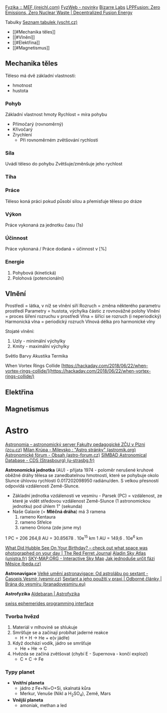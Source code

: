 [Fyzika :: MEF (jreichl.com)](http://fyzika.jreichl.com/)
[FyzWeb - novinky](http://fyzweb.cz/novinky/index.php)
[Bizarre Labs](http://bizarrelabs.com/main.htm)
[LPPFusion: Zero Emissions, Zero Nuclear Waste | Decentralized Fusion Energy](https://www.lppfusion.com/)

Tabulky
[Seznam tabulek (vscht.cz)](http://old.vscht.cz/fch/prikladnik/prikladnik/tab/tabulky.html)


- [[#Mechanika těles]]
- [[#Vlnění]]
- [[#Elektřina]]
- [[#Magnetismus]]


## Mechanika těles

Těleso má dvě základní vlastnosti:
- hmotnost
- hustota

### Pohyb
Základní vlastnost hmoty
Rychlost = míra pohybu

- Přímočarý (rovnoměrný)
- Křivočarý
- Zrychlení
	- Při rovnoměrném zvětšování rychlosti

### Síla
Uvádí těleso do pohybu
Zvětšuje/změnšuje jeho rychlost

### Tíha

### Práce
Těleso koná práci pokud působí silou a přemisťuje těleso po dráze

### Výkon
Práce vykonaná za jednotku času (1s)

### Účinnost
Práce vykonaná / Práce dodaná = účinnost v [%]

### Energie
1. Pohybová (kinetická)
2. Polohová (potencionální)

## Vlnění
Prostředí = látka, v níž se vlnění síří
Rozruch = změna některého parametru prostředí
Parametry = hustota, výchylka částic z rovnovážné polohy
Vlnění = proces šíření rozruchu v prostředí
Vlna = šířící se rozruch (i neperiodický)
Harmonická vlna = periodický rozruch
Vlnová délka pro harmonické vlny

Stojaté vlnění:
1. Uzly - minimální výchylky
2. Kmity - maximální výchylky

Světlo
Barvy
Akustika
Termika


When Vortex Rings Collide [https://hackaday.com/2018/06/22/when-vortex-rings-collide/](https://hackaday.com/2018/06/22/when-vortex-rings-collide/)

## Elektřina

## Magnetismus


# Astro

[Astronomia – astronomický server Fakulty pedagogické ZČU v Plzni (zcu.cz)](http://astronomia.zcu.cz/#)
[Milan Krúpa - Milevsko : "Astro stránky" (astromik.org)](http://www.astromik.org/)
[Astronomické fórum - Obsah (astro-forum.cz)](https://www.astro-forum.cz/)
[SIMBAD Astronomical Database - CDS (Strasbourg) (u-strasbg.fr)](http://simbad.u-strasbg.fr/simbad/)



**Astronomická jednotka** (AU) - přijata 1974 - poloměr nerušené kruhové oběžné dráhy tělesa se zanedbatelnou hmotností, které se pohybuje okolo Slunce úhlovou rychlostí 0.017202098950 radiánu/den. S velkou přesností odpovídá vzdálenosti Země-Slunce.
- Základní jednotka vzdálenosti ve vesmíru - Parsek (PC) = vzdálenost, ze které je vidět středovou vzdálenost Země-Slunce (1 astronomickou jednotku) pod úhlem 1" (sekunda)
- Naše Galaxie (= **Mléčná dráha**) má 3 ramena
	1. rameno Kentaura
	2. rameno Střelce
	3. rameno Oriona (zde jsme my)

1 PC = 206 264,8 AU = 30.85678 . 10e<sup>15</sup> km
1 AU = 149,6 . 10e<sup>6</sup> km

[What Did Hubble See On Your Birthday? – check out what space was photographed on your day | The Red Ferret Journal](https://www.redferret.net/what-did-hubble-see-on-your-birthday-check-out-what-space-was-photographed-on-your-day/)
[Aladin Sky Atlas (unistra.fr)](https://aladin.cds.unistra.fr/)
[SKY-MAP.ORG - Interactive Sky Map](http://www.sky-map.org/)
[Jak jednoduše určit fázi Měsíce (beda.cz)](https://kalendar.beda.cz/jak-jednoduse-urcit-fazi-mesice)


**Astronavigace**
[Velké umění astronavigace: Od astrolábu po sextant - Časopis Vesmír (vesmir.cz)](https://vesmir.cz/cz/on-line-clanky/2018/10/velke-umeni-astronavigace-od-astrolabu-po-sextant.html)
[Sextant a jeho použití v praxi | Odborné články | Brána do vesmíru (branadovesmiru.eu)](https://www.branadovesmiru.eu/odborne-clanky/sextant-a-jeho-pouziti-v-praxi.html)

**Astrofyzika**
[Aldebaran | Astrofyzika](https://www.aldebaran.cz/astrofyzika/)

[swiss ephemerides programming interface](https://www.astro.com/swisseph/swephprg.htm#_Toc62644153)

### Tvorba hvězd
1. Materiál v mlhovině se shlukuje
2. Smršťuje se a začínají probíhat jaderné reakce
	- H + H -> He + e(v jádře)
3. Když dochází vodík, jádro se smršťuje
	- He + He -> C 
4. Hvězda se začíná zvětšovat (chybí E - Supernova - končí explozí)
	- C + C -> Fe

### Typy planet
-  **Vnitřní planeta**
	- jádro z Fe+Ni+O+Si, skalnatá kůra
	- Merkur, Venuše (Nikl a H<sub>2</sub>SO<sub>4</sub>), Země, Mars
- **Vnější planeta**
	- amoniak, methan a led